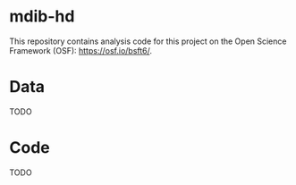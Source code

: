 # mdib-hd

This repository contains analysis code for this project on the Open Science Framework (OSF): https://osf.io/bsft6/.

# Data

TODO

# Code

TODO
